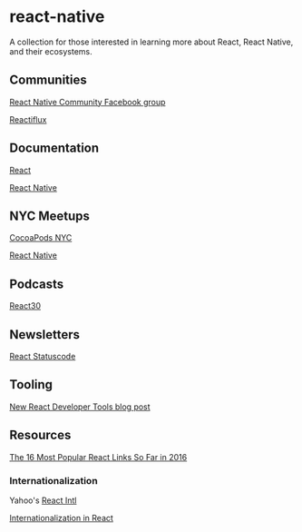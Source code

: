# react-native
A collection for those interested in learning more about React, React Native, and their ecosystems.

## Communities
[React Native Community Facebook group](https://www.facebook.com/groups/react.native.community/)

[Reactiflux](http://www.reactiflux.com/)

## Documentation
[React](https://facebook.github.io/react/)

[React Native](http://facebook.github.io/react-native/)

## NYC Meetups
[CocoaPods NYC](http://www.meetup.com/CocoaPods-NYC/)

[React Native](http://www.meetup.com/React-Native-NYC/)

## Podcasts
[React30](https://react30.com/)

## Newsletters
[React Statuscode](http://react.statuscode.com/)

## Tooling
[New React Developer Tools blog post](https://facebook.github.io/react/blog/2015/09/02/new-react-developer-tools.html)

## Resources
[The 16 Most Popular React Links So Far in 2016](https://medium.com/cooper-press/the-18-most-popular-react-links-so-far-in-2016-b3492c0d9f03#.6jussnhwa)

### Internationalization
Yahoo's [React Intl](https://github.com/yahoo/react-intl)

[Internationalization in React](https://medium.freecodecamp.com/internationalization-in-react-7264738274a0#.l2bgfx9pe)

